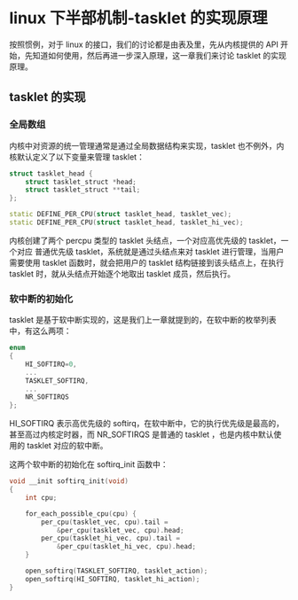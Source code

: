 # linux 下半部机制-tasklet 的实现原理

按照惯例，对于 linux 的接口，我们的讨论都是由表及里，先从内核提供的 API 开始，先知道如何使用，然后再进一步深入原理，这一章我们来讨论 tasklet 的实现原理。  

## tasklet 的实现

### 全局数组
内核中对资源的统一管理通常是通过全局数据结构来实现，tasklet 也不例外，内核默认定义了以下变量来管理 tasklet：

```c++
struct tasklet_head {
	struct tasklet_struct *head;
	struct tasklet_struct **tail;
};

static DEFINE_PER_CPU(struct tasklet_head, tasklet_vec);
static DEFINE_PER_CPU(struct tasklet_head, tasklet_hi_vec);
```

内核创建了两个 percpu 类型的 tasklet 头结点，一个对应高优先级的 tasklet，一个对应 普通优先级 tasklet，系统就是通过头结点来对 tasklet 进行管理，当用户需要使用 tasklet 函数时，就会把用户的 tasklet 结构链接到该头结点上，在执行 tasklet 时，就从头结点开始逐个地取出 tasklet 成员，然后执行。  



### 软中断的初始化
tasklet 是基于软中断实现的，这是我们上一章就提到的，在软中断的枚举列表中，有这么两项：

```c++
enum
{
	HI_SOFTIRQ=0,
	...
	TASKLET_SOFTIRQ,
	...
	NR_SOFTIRQS
};
```
HI_SOFTIRQ 表示高优先级的 softirq，在软中断中，它的执行优先级是最高的，甚至高过内核定时器，而 NR_SOFTIRQS 是普通的 tasklet ，也是内核中默认使用的 tasklet 对应的软中断。   

这两个软中断的初始化在 softirq_init 函数中：

```c++
void __init softirq_init(void)
{
	int cpu;

	for_each_possible_cpu(cpu) {
		per_cpu(tasklet_vec, cpu).tail =
			&per_cpu(tasklet_vec, cpu).head;
		per_cpu(tasklet_hi_vec, cpu).tail =
			&per_cpu(tasklet_hi_vec, cpu).head;
	}

	open_softirq(TASKLET_SOFTIRQ, tasklet_action);
	open_softirq(HI_SOFTIRQ, tasklet_hi_action);
}
```






